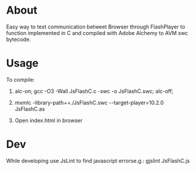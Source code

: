 About
=====
 Easy way to test communication betweet Browser through FlashPlayer 
 to function implemented in C and compiled with Adobe Alchemy to
 AVM swc bytecode.



Usage
=====
 To compile:

  1. alc-on; gcc -O3 -Wall JsFlashC.c -swc -o JsFlashC.swc; alc-off;

  2. mxmlc -library-path+=./JsFlashC.swc --target-player=10.2.0 JsFlashC.as 

  3. Open index.html in browser


Dev
===

 While developing use JsLint to find javascript errorse.g.:
     gjslint  JsFlashC.js
